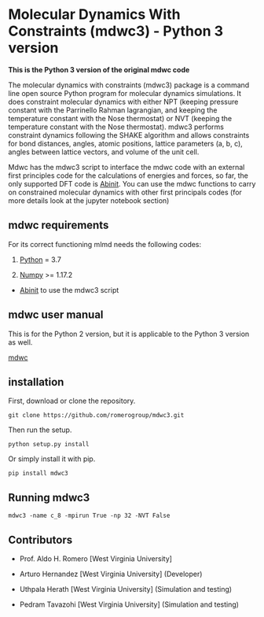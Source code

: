 Molecular Dynamics With Constraints (mdwc3) - Python 3 version
=============================================================

**This is the Python 3 version of the original mdwc code**

The molecular dynamics with constraints (mdwc3) package is a command line open source Python program for molecular dynamics simulations. It does constraint molecular dynamics with either NPT (keeping pressure constant with the Parrinello Rahman lagrangian, and keeping the temperature constant with the Nose thermostat) or NVT (keeping the temperature constant with the Nose thermostat). mdwc3 performs constraint dynamics following the SHAKE algorithm and allows constraints for bond distances, angles, atomic positions, lattice parameters (a, b, c), angles between lattice vectors, and volume of the unit cell.

Mdwc has the mdwc3 script to interface the mdwc code with an external first principles code for the calculations of energies and forces, so far, the only supported DFT code is [Abinit](https://www.abinit.org/). You can use the mdwc functions to carry on constrained molecular dynamics with other first principals codes (for more details look at the jupyter notebook section)


mdwc requirements
-----------------
For its correct functioning mlmd needs the following codes:

1. [Python](https://www.python.org/download/releases/3.7/ "Python") = 3.7 

2. [Numpy](http://www.numpy.org/ "Numpy") >= 1.17.2

* [Abinit](https://www.abinit.org/) to use the mdwc3 script

mdwc user manual
----------------

This is for the Python 2 version, but it is applicable to the Python 3 version as well. 

[mdwc](https://molecular-dynamics-with-constraints.github.io/)

installation
------------

First, download or clone the repository.

    git clone https://github.com/romerogroup/mdwc3.git

Then run the setup.

    python setup.py install

Or simply install it with pip.

    pip install mdwc3

Running mdwc3
------------

    mdwc3 -name c_8 -mpirun True -np 32 -NVT False    

Contributors
------------
* Prof. Aldo H. Romero [West Virginia University] 

* Arturo Hernandez [West Virginia University] (Developer)

* Uthpala Herath   [West Virginia University] (Simulation and testing) 

* Pedram Tavazohi  [West Virginia University] (Simulation and testing)
